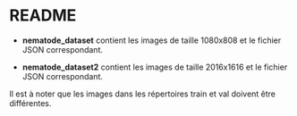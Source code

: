 # README
- **nematode_dataset** contient les images de taille 1080x808 et le fichier JSON correspondant.

- **nematode_dataset2** contient les images de taille 2016x1616 et le fichier JSON correspondant.

Il est à noter que les images dans les répertoires train et val doivent être différentes.
